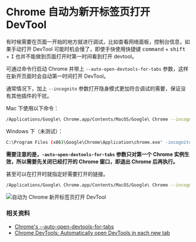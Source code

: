 Chrome 自动为新开标签页打开 DevTool
===

有时候需要在页面一开始的地方就进行调试，比如查看网络面板，控制台信息，如果手动打开 DevTool 可能时机会慢了，即使手快使用快捷键 <kbd>command</kbd> + <kbd>shift</kbd> + <kbd>I</kbd> 也并不能做到页面打开时第一时间看到打开 devtool。

可通过命令行启动 Chrome 并带上 `--auto-open-devtools-for-tabs` 参数，这样在新开页面时会自动第一时间打开 DevTool。

通常情况下，加上 `--incognito` 参数打开隐身模式更加符合调试的需要，保证没有其他插件的干扰。

Mac 下使用以下命令：

```sh
/Applications/Google\ Chrome.app/Contents/MacOS/Google\ Chrome --incognito --auto-open-devtools-for-tabs
```

Windows 下（未测试）：

```sh
C:\Program Files (x86)\Google\Chrome\Application\chrome.exe" -incognito -auto-open-devtools-for-tabs
```

**需要注意的是，`-auto-open-devtools-for-tabs` 参数只对第一个 Chrome 实例生效，所以需要先关闭已经打开的 Chrome 窗口，即退出  Chrome 后再执行。**

甚至可以在打开时就指定好需要打开的链接。

```sh
/Applications/Google\ Chrome.app/Contents/MacOS/Google\ Chrome --incognito --auto-open-devtools-for-tabs https://www.baidu.com
```


![自动为 Chrome 新开标签页打开 DevTool](https://raw.githubusercontent.com/wayou/wayou.github.io/master/posts/auto-open-chrome-dev-tool-for-new-tab/assets/auto_open_chrome_dev_tool_for_new_tab.gif)


### 相关资料

- [Chrome's --auto-open-devtools-for-tabs](https://stackoverflow.com/a/50481022/1553656)
- [Chrome DevTools: Automatically open DevTools in each new tab](https://umaar.com/dev-tips/111-auto-open-devtools/)
